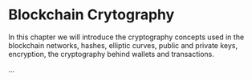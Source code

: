 # Blockchain Crytography

In this chapter we will introduce the cryptography concepts used in the blockchain networks, hashes, elliptic curves, public and private keys, encryption, the cryptography behind wallets and transactions.

...
